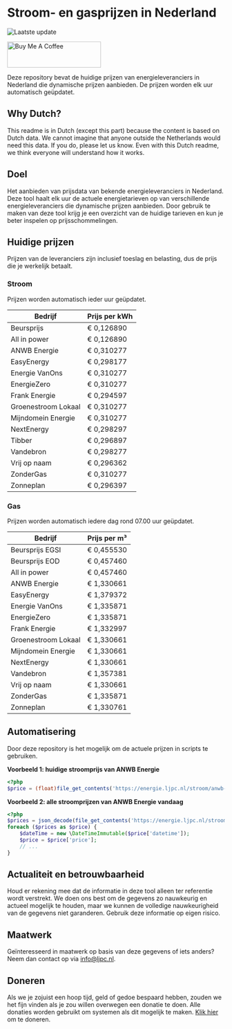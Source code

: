 # Stroom- en gasprijzen in Nederland

![Laatste update](https://img.shields.io/badge/laatste%20update-2025--01--17%2023%3A00%20CET-brightgreen)

<a href="https://www.buymeacoffee.com/Lars-" target="_blank"><img src="https://cdn.buymeacoffee.com/buttons/v2/default-orange.png" alt="Buy Me A Coffee" height="60" style="height: 60px !important;width: 217px !important;" ></a>

Deze repository bevat de huidige prijzen van energieleveranciers in Nederland die dynamische prijzen aanbieden. De prijzen worden elk uur automatisch geüpdatet.

## Why Dutch?

This readme is in Dutch (except this part) because the content is based on Dutch data. We cannot imagine that anyone outside the Netherlands would need this data. If you do, please let us know. Even with this Dutch readme, we think
everyone will understand how it works.

## Doel

Het aanbieden van prijsdata van bekende energieleveranciers in Nederland. Deze tool haalt elk uur de actuele energietarieven op van verschillende energieleveranciers die dynamische prijzen aanbieden. Door gebruik te maken van deze tool
krijg je een overzicht van de huidige tarieven en kun je beter inspelen op prijsschommelingen.

## Huidige prijzen

Prijzen van de leveranciers zijn inclusief toeslag en belasting, dus de prijs die je werkelijk betaalt.

### Stroom

Prijzen worden automatisch ieder uur geüpdatet.

 Bedrijf | Prijs per kWh 
---------|---------------
Beursprijs | € 0,126890
All in power | € 0,126890
ANWB Energie | € 0,310277
EasyEnergy | € 0,298177
Energie VanOns | € 0,310277
EnergieZero | € 0,310277
Frank Energie | € 0,294597
Groenestroom Lokaal | € 0,310277
Mijndomein Energie | € 0,310277
NextEnergy | € 0,298297
Tibber | € 0,296897
Vandebron | € 0,298277
Vrij op naam | € 0,296362
ZonderGas | € 0,310277
Zonneplan | € 0,296397


### Gas

Prijzen worden automatisch iedere dag rond 07.00 uur geüpdatet.

 Bedrijf | Prijs per m³ 
---------|--------------
Beursprijs EGSI | € 0,455530
Beursprijs EOD | € 0,457460
All in power | € 0,457460
ANWB Energie | € 1,330661
EasyEnergy | € 1,379372
Energie VanOns | € 1,335871
EnergieZero | € 1,335871
Frank Energie | € 1,332997
Groenestroom Lokaal | € 1,330661
Mijndomein Energie | € 1,330661
NextEnergy | € 1,330661
Vandebron | € 1,357381
Vrij op naam | € 1,330661
ZonderGas | € 1,335871
Zonneplan | € 1,330761


## Automatisering

Door deze repository is het mogelijk om de actuele prijzen in scripts te gebruiken.

**Voorbeeld 1: huidige stroomprijs van ANWB Energie**

```php
<?php
$price = (float)file_get_contents('https://energie.ljpc.nl/stroom/anwb-energie-nu.txt');

```

**Voorbeeld 2: alle stroomprijzen van ANWB Energie vandaag**

```php
<?php
$prices = json_decode(file_get_contents('https://energie.ljpc.nl/stroom/all-in-power-vandaag.json'),true);
foreach ($prices as $price) {
    $dateTime = new \DateTimeImmutable($price['datetime']);
    $price = $price['price'];
    // ...
}
```

## Actualiteit en betrouwbaarheid

Houd er rekening mee dat de informatie in deze tool alleen ter referentie wordt verstrekt. We doen ons best om de gegevens zo nauwkeurig en actueel mogelijk te houden, maar we kunnen de volledige nauwkeurigheid van de gegevens niet
garanderen. Gebruik deze informatie op eigen risico.

## Maatwerk

Geïnteresseerd in maatwerk op basis van deze gegevens of iets anders? Neem dan contact op
via [info@ljpc.nl](mailto:info@ljpc.nl?subject=Energie%20prijzen).

## Doneren

Als we je zojuist een hoop tijd, geld of gedoe bespaard hebben, zouden we het fijn vinden als je zou willen overwegen een
donatie te doen. Alle donaties worden gebruikt om systemen als dit mogelijk te
maken. [Klik hier](https://www.buymeacoffee.com/Lars-) om te doneren.
